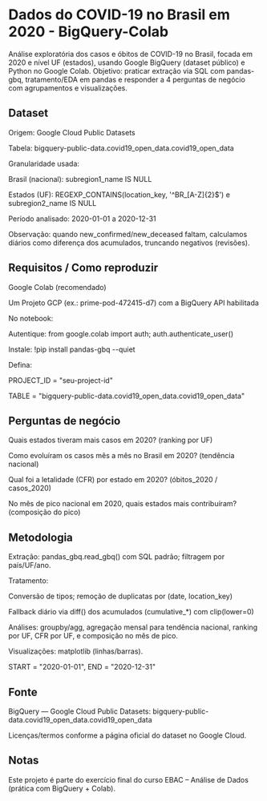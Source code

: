 # Dados do COVID-19 no Brasil em 2020 - BigQuery-Colab
Análise exploratória dos casos e óbitos de COVID-19 no Brasil, focada em 2020 e nível UF (estados), usando Google BigQuery (dataset público) e Python no Google Colab.
Objetivo: praticar extração via SQL com pandas-gbq, tratamento/EDA em pandas e responder a 4 perguntas de negócio com agrupamentos e visualizações.

## Dataset

Origem: Google Cloud Public Datasets

Tabela: bigquery-public-data.covid19_open_data.covid19_open_data

Granularidade usada:

Brasil (nacional): subregion1_name IS NULL

Estados (UF): REGEXP_CONTAINS(location_key, '^BR_[A-Z]{2}$') e subregion2_name IS NULL

Período analisado: 2020-01-01 a 2020-12-31

Observação: quando new_confirmed/new_deceased faltam, calculamos diários como diferença dos acumulados, truncando negativos (revisões).

## Requisitos / Como reproduzir

Google Colab (recomendado)

Um Projeto GCP (ex.: prime-pod-472415-d7) com a BigQuery API habilitada

No notebook:

Autentique: from google.colab import auth; auth.authenticate_user()

Instale: !pip install pandas-gbq --quiet

Defina:

PROJECT_ID = "seu-project-id"

TABLE = "bigquery-public-data.covid19_open_data.covid19_open_data"

## Perguntas de negócio

Quais estados tiveram mais casos em 2020? (ranking por UF)

Como evoluíram os casos mês a mês no Brasil em 2020? (tendência nacional)

Qual foi a letalidade (CFR) por estado em 2020? (óbitos_2020 / casos_2020)

No mês de pico nacional em 2020, quais estados mais contribuíram? (composição do pico)

## Metodologia

Extração: pandas_gbq.read_gbq() com SQL padrão; filtragem por país/UF/ano.

Tratamento:

Conversão de tipos; remoção de duplicatas por (date, location_key)

Fallback diário via diff() dos acumulados (cumulative_*) com clip(lower=0)

Análises: groupby/agg, agregação mensal para tendência nacional, ranking por UF, CFR por UF, e composição no mês de pico.

Visualizações: matplotlib (linhas/barras).

START = "2020-01-01", END = "2020-12-31"

## Fonte

BigQuery — Google Cloud Public Datasets: bigquery-public-data.covid19_open_data.covid19_open_data

Licenças/termos conforme a página oficial do dataset no Google Cloud.

## Notas

Este projeto é parte do exercício final do curso EBAC – Análise de Dados (prática com BigQuery + Colab).
